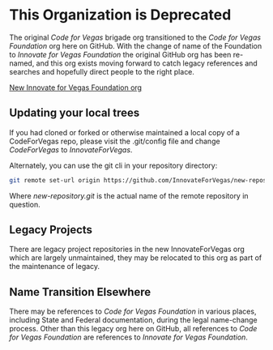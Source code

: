 <!--
 Copyright (C) 2022 Innovate for Vegas Foundation
 
 This file is part of .github.
 
 .github is free software: you can redistribute it and/or modify
 it under the terms of the GNU General Public License as published by
 the Free Software Foundation, either version 3 of the License, or
 (at your option) any later version.
 
 .github is distributed in the hope that it will be useful,
 but WITHOUT ANY WARRANTY; without even the implied warranty of
 MERCHANTABILITY or FITNESS FOR A PARTICULAR PURPOSE.  See the
 GNU General Public License for more details.
 
 You should have received a copy of the GNU General Public License
 along with .github.  If not, see <http://www.gnu.org/licenses/>.
-->

# This Organization is Deprecated

The original *Code for Vegas* brigade org transitioned to the *Code for Vegas Foundation* org here on GitHub. With the change of name of the Foundation to *Innovate for Vegas Foundation* the original GitHub org has been re-named, and this org exists moving forward to catch legacy references and searches and hopefully direct people to the right place.

[New Innovate for Vegas Foundation org](https://github.com/InnovateForVegas)

## Updating your local trees

If you had cloned or forked or otherwise maintained a local copy of a CodeForVegas repo, please visit the .git/config file and change *CodeForVegas* to *InnovateForVegas*.

Alternately, you can use the git cli in your repository directory:

```bash
git remote set-url origin https://github.com/InnovateForVegas/new-repository.git
```

Where *new-repository.git* is the actual name of the remote repository in question.

## Legacy Projects

There are legacy project repositories in the new InnovateForVegas org which are largely unmaintained, they may be relocated to this org as part of the maintenance of legacy.

## Name Transition Elsewhere

There may be references to *Code for Vegas Foundation* in various places, including State and Federal documentation, during the legal name-change process. Other than this legacy org here on GitHub, all references to *Code for Vegas Foundation* are references to *Innovate for Vegas Foundation*.
